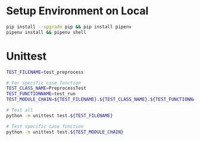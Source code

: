# Setup Environment on Local
```bash
pip install --upgrade pip && pip install pipenv
pipenv install && pipenv shell
```

# Unittest
```bash
TEST_FILENAME=test_preprocess

# For specific case function
TEST_CLASS_NAME=PreprocessTest
TEST_FUNCTIONNAME=test_run
TEST_MODULE_CHAIN=${TEST_FILENAME}.${TEST_CLASS_NAME}.${TEST_FUNCTIONNAME}
```

```bash
# Test all
python -m unittest test.${TEST_FILENAME}

# Test specific case function
python -m unittest test.${TEST_MODULE_CHAIN}
```
